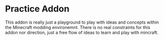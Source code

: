 # Practice Addon

This addon is really just a playground to play with ideas and concepts within the Minecraft modding environemnt. There is no real constraints for this addon nor direction, just a free flow of ideas to learn and play with mincraft.